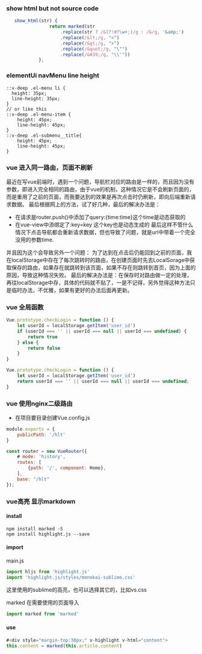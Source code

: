 ### show html but not source code
```js
   show_html(str) {
                return marked(str
                    .replace(str ? /&(?!#?\w+;)/g : /&/g, '&amp;')
                    .replace(/&lt;/g, "<")
                    .replace(/&gt;/g, ">")
                    .replace(/&quot;/g, "\"")
                    .replace(/&#39;/g, "\\'"))
            },
```

### elementUi navMenu line height
```vue
::v-deep .el-menu li {
  height: 35px;
  line-height: 35px;
}
// or like this
::v-deep .el-menu-item {
	height: 45px;
	line-height: 45px;
}
::v-deep .el-submenu__title{
	height: 45px;
	line-height: 45px;
}
```

### vue 进入同一路由，页面不刷新
最近在写vue前端时，遇到一个问题，导航栏对应的路由是一样的，而且因为没有参数，即进入完全相同的路由，由于vue的机制，这种情况它是不会刷新页面的，而是重用了之前的页面，而我要达到的效果是再次点击时仍刷新，即向后端重新请求数据。
最后根据网上的方法，试了好几种，最后的解决办法是：
- 在请求是router.push()中添加了query:{time:time}这个time是动态获取的
- 在vue-view中添绑定了:key=key 这个key也是动态生成的
最后这样不管什么情况下点击导航都会重新请求数据，但也导致了问题，就是url中带着一个完全没用的参数time.

并且因为这个会导致另外一个问题： 为了达到在点击后仍能回到之前的页面，我在localStorage中存在了每次跳转时的路由，在创建页面时先去LocalSorage中获取保存的路由，如果存在就跳转到该页面，如果不存在则跳转到首页，因为上面的原因，导致这种情况失败。
最后的解决办法是：在保存时对路由做一定的处理，再往localStorage中存，具体的代码就不贴了，一是不记得，另外觉得这种方法只是临时办法，不优雅，如果有更好的办法后面再更新。

### vue 全局函数

```js
Vue.prototype.checkLogin = function () {
    let userId = localStorage.getItem('user_id')
    if (userId === '' || userId === null || userId === undefined) {
        return true
    } else {
        return false
    }
}

Vue.prototype.checkLogin = function () {
    let userId = localStorage.getItem('user_id')
    return userId === '' || userId === null || userId === undefined;
}

```

### vue 使用nginx二级路由
- 在项目要目录创建Vue.config.js

```js
module.exports = {
    publicPath: '/hlt'
}

const router = new VueRouter({
    # mode: 'history',
    routes: [
        {path: '/', component: Home},
    ],
    base: "/hlt"
});
```

### vue高亮 显示markdown
#### install 

```shell
npm install marked -S
npm install highlight.js --save
```

#### import
main.js
```js
import hljs from 'highlight.js'
import 'highlight.js/styles/monokai-sublime.css'
```
这里使用的sublime的高亮，也可以选择其它的，比如vs.css

marked 在需要使用的页面导入
```js
import marked from 'marked'
```

#### use
```js
#<div style="margin-top:30px;" v-highlight v-html="content">
this.content = marked(this.article.content)
```
